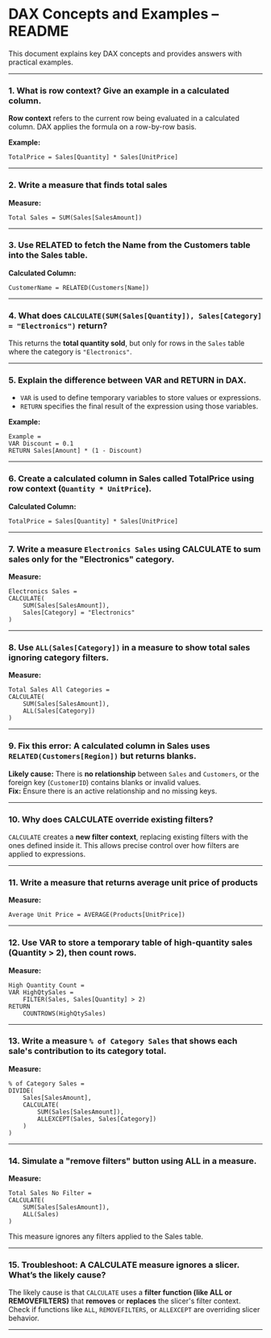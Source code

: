 
# DAX Concepts and Examples – README

This document explains key DAX concepts and provides answers with practical examples.

---

### 1. What is row context? Give an example in a calculated column.

**Row context** refers to the current row being evaluated in a calculated column. DAX applies the formula on a row-by-row basis.

**Example:**
```DAX
TotalPrice = Sales[Quantity] * Sales[UnitPrice]
```

---

### 2. Write a measure that finds total sales

**Measure:**
```DAX
Total Sales = SUM(Sales[SalesAmount])
```

---

### 3. Use RELATED to fetch the Name from the Customers table into the Sales table.

**Calculated Column:**
```DAX
CustomerName = RELATED(Customers[Name])
```

---

### 4. What does `CALCULATE(SUM(Sales[Quantity]), Sales[Category] = "Electronics")` return?

This returns the **total quantity sold**, but only for rows in the `Sales` table where the category is `"Electronics"`.

---

### 5. Explain the difference between VAR and RETURN in DAX.

- `VAR` is used to define temporary variables to store values or expressions.
- `RETURN` specifies the final result of the expression using those variables.

**Example:**
```DAX
Example = 
VAR Discount = 0.1
RETURN Sales[Amount] * (1 - Discount)
```

---

### 6. Create a calculated column in Sales called TotalPrice using row context (`Quantity * UnitPrice`).

**Calculated Column:**
```DAX
TotalPrice = Sales[Quantity] * Sales[UnitPrice]
```

---

### 7. Write a measure `Electronics Sales` using CALCULATE to sum sales only for the "Electronics" category.

**Measure:**
```DAX
Electronics Sales = 
CALCULATE(
    SUM(Sales[SalesAmount]),
    Sales[Category] = "Electronics"
)
```

---

### 8. Use `ALL(Sales[Category])` in a measure to show total sales ignoring category filters.

**Measure:**
```DAX
Total Sales All Categories = 
CALCULATE(
    SUM(Sales[SalesAmount]),
    ALL(Sales[Category])
)
```

---

### 9. Fix this error: A calculated column in Sales uses `RELATED(Customers[Region])` but returns blanks.

**Likely cause:** There is **no relationship** between `Sales` and `Customers`, or the foreign key (`CustomerID`) contains blanks or invalid values.  
**Fix:** Ensure there is an active relationship and no missing keys.

---

### 10. Why does CALCULATE override existing filters?

`CALCULATE` creates a **new filter context**, replacing existing filters with the ones defined inside it. This allows precise control over how filters are applied to expressions.

---

### 11. Write a measure that returns average unit price of products

**Measure:**
```DAX
Average Unit Price = AVERAGE(Products[UnitPrice])
```

---

### 12. Use VAR to store a temporary table of high-quantity sales (Quantity > 2), then count rows.

**Measure:**
```DAX
High Quantity Count = 
VAR HighQtySales = 
    FILTER(Sales, Sales[Quantity] > 2)
RETURN
    COUNTROWS(HighQtySales)
```

---

### 13. Write a measure `% of Category Sales` that shows each sale's contribution to its category total.

**Measure:**
```DAX
% of Category Sales = 
DIVIDE(
    Sales[SalesAmount],
    CALCULATE(
        SUM(Sales[SalesAmount]),
        ALLEXCEPT(Sales, Sales[Category])
    )
)
```

---

### 14. Simulate a "remove filters" button using ALL in a measure.

**Measure:**
```DAX
Total Sales No Filter = 
CALCULATE(
    SUM(Sales[SalesAmount]),
    ALL(Sales)
)
```

This measure ignores any filters applied to the Sales table.

---

### 15. Troubleshoot: A CALCULATE measure ignores a slicer. What’s the likely cause?

The likely cause is that `CALCULATE` uses a **filter function (like ALL or REMOVEFILTERS)** that **removes** or **replaces** the slicer's filter context. Check if functions like `ALL`, `REMOVEFILTERS`, or `ALLEXCEPT` are overriding slicer behavior.

---
